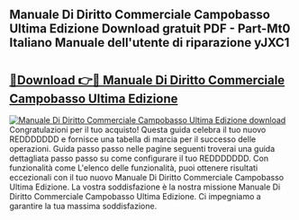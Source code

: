 ## Manuale Di Diritto Commerciale Campobasso Ultima Edizione Download gratuit PDF - Part-Mt0 Italiano Manuale dell'utente di riparazione yJXC1

# <h2><a href="http://dfb4u7.blite.top/?on=Manuale+Di+Diritto+Commerciale+Campobasso+Ultima+Edizione">🔗Download 👉🔴 Manuale Di Diritto Commerciale Campobasso Ultima Edizione</a></h2>

[![Manuale Di Diritto Commerciale Campobasso Ultima Edizione download](https://i.imgur.com/lujVjoI.png)](http://dfb4u7.blite.top/?on=Manuale+Di+Diritto+Commerciale+Campobasso+Ultima+Edizione)
Congratulazioni per il tuo acquisto! Questa guida celebra il tuo nuovo REDDDDDDD e fornisce una tabella di marcia per il successo delle operazioni. Guida passo passo nelle pagine seguenti troverai una guida dettagliata passo passo su come configurare il tuo REDDDDDDD. Con funzionalità come L'elenco delle funzionalità, puoi ottenere risultati eccezionali con il tuo nuovo Manuale Di Diritto Commerciale Campobasso Ultima Edizione. La vostra soddisfazione è la nostra missione Manuale Di Diritto Commerciale Campobasso Ultima Edizione. Ci impegniamo a garantire la tua massima soddisfazione.
